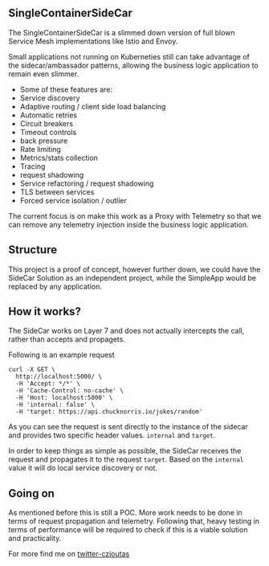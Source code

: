 ## SingleContainerSideCar

The SingleContainerSideCar is a slimmed down version of full blown Service Mesh implementations like Istio and Envoy.

Small applications not running on Kuberneties still can take advantage of the sidecar/ambassador patterns, allowing the business logic 
application to remain even slimmer.

- Some of these features are:
- Service discovery
- Adaptive routing / client side load balancing
- Automatic retries
- Circuit breakers
- Timeout controls
- back pressure
- Rate limiting
- Metrics/stats collection
- Tracing
- request shadowing
- Service refactoring / request shadowing
- TLS between services
- Forced service isolation / outlier 

The current focus is on make this work as a Proxy with Telemetry so that we can remove any telemetry injection inside the business logic application.

## Structure

This project is a proof of concept, however further down, we could have the SideCar Solution as an independent project, while the SimpleApp
would be replaced by any application.

## How it works?

The SideCar works on Layer 7 and does not actually intercepts the call, rather than accepts and propagets.

Following is an example request
```
curl -X GET \
  http://localhost:5000/ \
  -H 'Accept: */*' \
  -H 'Cache-Control: no-cache' \
  -H 'Host: localhost:5000' \
  -H 'internal: false' \
  -H 'target: https://api.chucknorris.io/jokes/random'
```

As you can see the request is sent directly to the instance of the sidecar and provides two specific header values.
`internal` and `target`.

In order to keep things as simple as possible, the SideCar receives the request and propagates it to the request `target`. 
Based on the `internal` value it will do local service discovery or not.

## Going on

As mentioned before this is still a POC. More work needs to be done in terms of request propagation and telemetry.
Following that, heavy testing in terms of performance will be required to check if this is a viable solution and practicality.

For more find me on [twitter-czioutas](https://twitter.com/czioutas)
